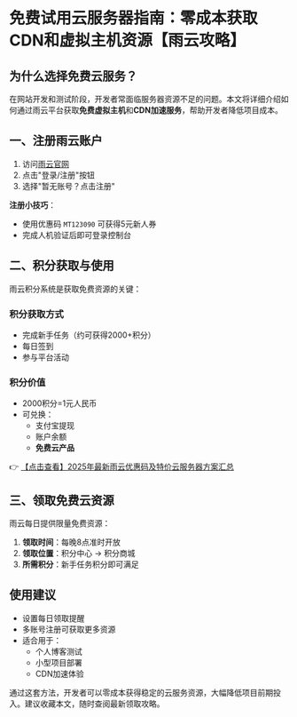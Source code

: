 # 免费试用云服务器指南：零成本获取CDN和虚拟主机资源【雨云攻略】

## 为什么选择免费云服务？
在网站开发和测试阶段，开发者常面临服务器资源不足的问题。本文将详细介绍如何通过雨云平台获取**免费虚拟主机**和**CDN加速服务**，帮助开发者降低项目成本。

## 一、注册雨云账户
1. 访问[雨云官网](https://bit.ly/RainYun)
2. 点击"登录/注册"按钮
3. 选择"暂无账号？点击注册"

**注册小技巧**：
- 使用优惠码 `MT123090` 可获得5元新人券
- 完成人机验证后即可登录控制台

## 二、积分获取与使用
雨云积分系统是获取免费资源的关键：

### 积分获取方式
- 完成新手任务（约可获得2000+积分）
- 每日签到
- 参与平台活动

### 积分价值
- 2000积分=1元人民币
- 可兑换：
  - 支付宝提现
  - 账户余额
  - **免费云产品**

👉 [【点击查看】2025年最新雨云优惠码及特价云服务器方案汇总](https://bit.ly/RainYun)

## 三、领取免费云资源
雨云每日提供限量免费资源：

1. **领取时间**：每晚8点准时开放
2. **领取位置**：积分中心 → 积分商城
3. **所需积分**：新手任务积分即可满足

## 使用建议
- 设置每日领取提醒
- 多账号注册可获取更多资源
- 适合用于：
  - 个人博客测试
  - 小型项目部署
  - CDN加速体验

通过这套方法，开发者可以零成本获得稳定的云服务资源，大幅降低项目前期投入。建议收藏本文，随时查阅最新领取攻略。